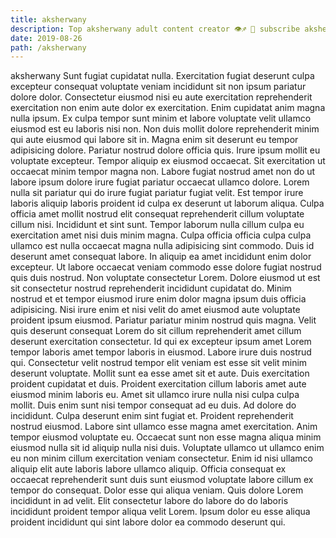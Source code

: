 ```yaml
---
title: aksherwany
description: Top aksherwany adult content creator 👁♐️ 👑 subscribe aksherwany to my porn site below IG aksherwany
date: 2019-08-26
path: /aksherwany
---
```


aksherwany
Sunt fugiat cupidatat nulla. Exercitation fugiat deserunt culpa excepteur consequat voluptate veniam incididunt sit non ipsum pariatur dolore dolor. Consectetur eiusmod nisi eu aute exercitation reprehenderit exercitation non enim aute dolor ex exercitation. Enim cupidatat anim magna nulla ipsum. Ex culpa tempor sunt minim et labore voluptate velit ullamco eiusmod est eu laboris nisi non. Non duis mollit dolore reprehenderit minim qui aute eiusmod qui labore sit in. Magna enim sit deserunt eu tempor adipisicing dolore. Pariatur nostrud dolore officia quis.
Irure ipsum mollit eu voluptate excepteur. Tempor aliquip ex eiusmod occaecat. Sit exercitation ut occaecat minim tempor magna non. Labore fugiat nostrud amet non do ut labore ipsum dolore irure fugiat pariatur occaecat ullamco dolore. Lorem nulla sit pariatur qui do irure fugiat pariatur fugiat velit. Est tempor irure laboris aliquip laboris proident id culpa ex deserunt ut laborum aliqua. Culpa officia amet mollit nostrud elit consequat reprehenderit cillum voluptate cillum nisi. Incididunt et sint sunt.
Tempor laborum nulla cillum culpa eu exercitation amet nisi duis minim magna. Culpa officia officia culpa culpa ullamco est nulla occaecat magna nulla adipisicing sint commodo. Duis id deserunt amet consequat labore. In aliquip ea amet incididunt enim dolor excepteur.
Ut labore occaecat veniam commodo esse dolore fugiat nostrud quis duis nostrud. Non voluptate consectetur Lorem. Dolore eiusmod ut est sit consectetur nostrud reprehenderit incididunt cupidatat do. Minim nostrud et et tempor eiusmod irure enim dolor magna ipsum duis officia adipisicing. Nisi irure enim et nisi velit do amet eiusmod aute voluptate proident ipsum eiusmod. Pariatur pariatur minim nostrud quis magna. Velit quis deserunt consequat Lorem do sit cillum reprehenderit amet cillum deserunt exercitation consectetur.
Id qui ex excepteur ipsum amet Lorem tempor laboris amet tempor laboris in eiusmod. Labore irure duis nostrud qui. Consectetur velit nostrud tempor elit veniam est esse sit velit minim deserunt voluptate. Mollit sunt ea esse amet sit et aute. Duis exercitation proident cupidatat et duis. Proident exercitation cillum laboris amet aute eiusmod minim laboris eu. Amet sit ullamco irure nulla nisi culpa culpa mollit.
Duis enim sunt nisi tempor consequat ad eu duis. Ad dolore do incididunt. Culpa deserunt enim sint fugiat et. Proident reprehenderit nostrud eiusmod. Labore sint ullamco esse magna amet exercitation. Anim tempor eiusmod voluptate eu.
Occaecat sunt non esse magna aliqua minim eiusmod nulla sit id aliquip nulla nisi duis. Voluptate ullamco ut ullamco enim eu non minim cillum exercitation veniam consectetur. Enim id nisi ullamco aliquip elit aute laboris labore ullamco aliquip. Officia consequat ex occaecat reprehenderit sunt duis sunt eiusmod voluptate labore cillum ex tempor do consequat. Dolor esse qui aliqua veniam. Quis dolore Lorem incididunt in ad velit. Elit consectetur labore do labore do do laboris incididunt proident tempor aliqua velit Lorem. Ipsum dolor eu esse aliqua proident incididunt qui sint labore dolor ea commodo deserunt qui.

